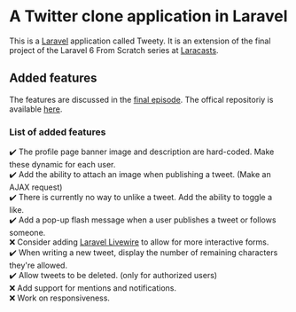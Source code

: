 # A Twitter clone application in Laravel

This is a [Laravel](https://laravel.com) application called Tweety. It is an extension of the final project of the Laravel 6 From Scratch series at [Laracasts](https://laracasts.com/series/laravel-6-from-scratch).

## Added features

The features are discussed in the [final episode](https://laracasts.com/series/laravel-6-from-scratch/episodes/68). The offical repositoriy is available [here](https://github.com/laracasts/Tweety).

### List of added features
:heavy_check_mark: The profile page banner image and description are hard-coded. Make these dynamic for each user.\
:heavy_check_mark: Add the ability to attach an image when publishing a tweet. (Make an AJAX request)\
:heavy_check_mark: There is currently no way to unlike a tweet. Add the ability to toggle a like.\
:heavy_check_mark: Add a pop-up flash message when a user publishes a tweet or follows someone.\
:x: Consider adding [Laravel Livewire](https://laravel-livewire.com) to allow for more interactive forms.\
:heavy_check_mark: When writing a new tweet, display the number of remaining characters they're allowed.\
:heavy_check_mark: Allow tweets to be deleted. (only for authorized users)\
:x: Add support for mentions and notifications.\
:x: Work on responsiveness.
